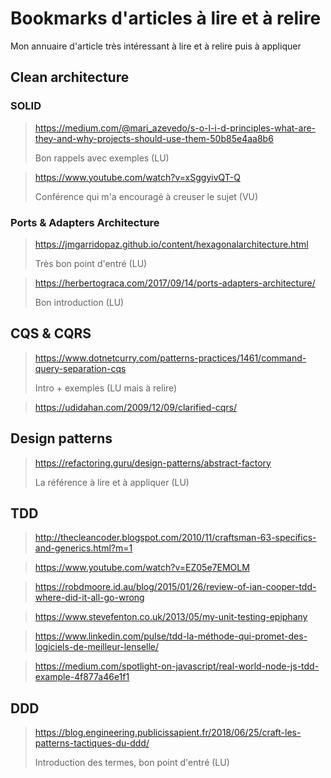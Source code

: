 # Bookmarks d'articles à lire et à relire

Mon annuaire d'article très intéressant à lire et à relire puis à appliquer

## Clean architecture

### SOLID

> <https://medium.com/@mari_azevedo/s-o-l-i-d-principles-what-are-they-and-why-projects-should-use-them-50b85e4aa8b6>
>
> Bon rappels avec exemples (LU)

> <https://www.youtube.com/watch?v=xSggyivQT-Q>
>
> Conférence qui m'a encouragé à creuser le sujet (VU)

### Ports & Adapters Architecture

> <https://jmgarridopaz.github.io/content/hexagonalarchitecture.html>
>
> Très bon point d'entré (LU)

> <https://herbertograca.com/2017/09/14/ports-adapters-architecture/>
>
> Bon introduction (LU)

## CQS & CQRS

> <https://www.dotnetcurry.com/patterns-practices/1461/command-query-separation-cqs>
>
> Intro + exemples (LU mais à relire)

> <https://udidahan.com/2009/12/09/clarified-cqrs/>

## Design patterns

> <https://refactoring.guru/design-patterns/abstract-factory>
>
> La référence à lire et à appliquer (LU)

## TDD

> <http://thecleancoder.blogspot.com/2010/11/craftsman-63-specifics-and-generics.html?m=1>

> <https://www.youtube.com/watch?v=EZ05e7EMOLM>

> <https://robdmoore.id.au/blog/2015/01/26/review-of-ian-cooper-tdd-where-did-it-all-go-wrong>

> <https://www.stevefenton.co.uk/2013/05/my-unit-testing-epiphany>

> <https://www.linkedin.com/pulse/tdd-la-méthode-qui-promet-des-logiciels-de-meilleur-lenselle/>

> <https://medium.com/spotlight-on-javascript/real-world-node-js-tdd-example-4f877a46e1f1>

## DDD

> <https://blog.engineering.publicissapient.fr/2018/06/25/craft-les-patterns-tactiques-du-ddd/>
>
> Introduction des termes, bon point d'entré (LU)
